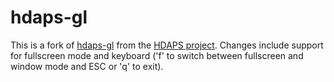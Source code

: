 # hdaps-gl

This is a fork of
[hdaps-gl](http://sourceforge.net/projects/hdaps/files/hdaps-gl/) from
the [HDAPS project](https://github.com/evgeni/hdapsd/). Changes
include support for fullscreen mode and keyboard ('f' to switch
between fullscreen and window mode and ESC or 'q' to exit).


